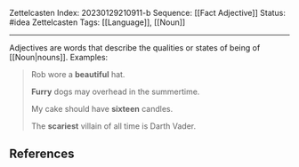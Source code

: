 Zettelcasten Index: 20230129210911-b
Sequence: [[Fact Adjective]]
Status: #idea
Zettelcasten Tags: [[Language]], [[Noun]]

---

Adjectives are words that describe the qualities or states of being of [[Noun|nouns]]. Examples:

> Rob wore a **beautiful** hat.
> 
> **Furry** dogs may overhead in the summertime.
> 
> My cake should have **sixteen** candles.
> 
> The **scariest** villain of all time is Darth Vader.

## References